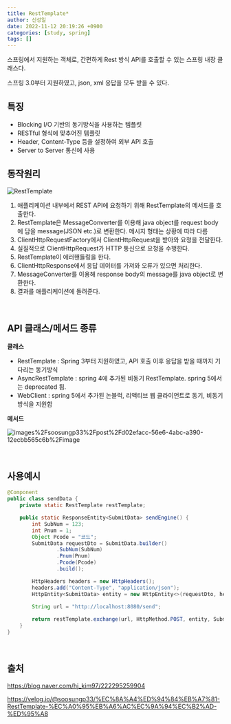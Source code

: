 ```yaml
---
title: RestTemplate*
author: 신성일
date: 2022-11-12 20:19:26 +0900
categories: [study, spring]
tags: []
---
```




스프링에서 지원하는 객체로, 간편하게 Rest 방식 API를 호출할 수 있는 스프링 내장 클래스다.

스프링 3.0부터 지원하였고, json, xml 응답을 모두 받을 수 있다.

## **특징**

- Blocking I/O 기반의 동기방식을 사용하는 템플릿
- RESTful 형식에 맞추어진 템플릿
- Header, Content-Type 등을 설정하여 외부 API 호출
- Server to Server 통신에 사용

## **동작원리**

![RestTemplate](https://blogfiles.pstatic.net/MjAyMjAxMTVfMTc5/MDAxNjQyMjE3MzMzMTIw.K-uRor_KPMp0TZXCAcRvMo3lV3StP5YY17I5O1rfZL4g.ygXa8nHLGsZyo0kjzcfd5kdLPdt1uTmwZgWfMF_xlM4g.PNG.hj_kim97/1.png?type=w1)

1. 애플리케이션 내부에서 REST API에 요청하기 위해 RestTemplate의 메서드를 호출한다.
2. RestTemplate은 MessageConverter를 이용해 java object를 request body에 담을 message(JSON etc.)로 변환한다. 메시지 형태는 상황에 따라 다름
3. ClientHttpRequestFactory에서 ClientHttpRequest을 받아와 요청을 전달한다.
4. 실질적으로 ClientHttpRequest가 HTTP 통신으로 요청을 수행한다.
5. RestTemplate이 에러핸들링을 한다.
6. ClientHttpResponse에서 응답 데이터를 가져와 오류가 있으면 처리한다.
7. MessageConverter를 이용해 response body의 message를 java object로 변환한다.
8. 결과를 애플리케이션에 돌려준다.

<br/>

## **API 클래스/메서드 종류**

**클래스**

- RestTemplate : Spring 3부터 지원하였고, API 호출 이후 응답을 받을 때까지 기다리는 동기방식
- AsyncRestTemplate : spring 4에 추가된 비동기 RestTemplate. spring 5에서는 deprecated 됨.
- WebClient : spring 5에서 추가된 논블럭, 리액티브 웹 클라이언트로 동기, 비동기 방식을 지원함

**메서드**

![images%2Fsoosungp33%2Fpost%2Fd02efacc-56e6-4abc-a390-12ecbb565c6b%2Fimage](https://velog.velcdn.com/images%2Fsoosungp33%2Fpost%2Fd02efacc-56e6-4abc-a390-12ecbb565c6b%2Fimage.png)

<br/>

## 사용예시

```java
@Component
public class sendData {
    private static RestTemplate restTemplate;

    public static ResponseEntity<SubmitData> sendEngine() {
        int SubNum = 123;
        int Pnum = 1;
        Object Pcode = "코드";
        SubmitData requestDto = SubmitData.builder()
                .SubNum(SubNum)
                .Pnum(Pnum)
                .Pcode(Pcode)
                .build();

        HttpHeaders headers = new HttpHeaders();
        headers.add("Content-Type", "application/json");
        HttpEntity<SubmitData> entity = new HttpEntity<>(requestDto, headers);

        String url = "http://localhost:8080/send";
        
        return restTemplate.exchange(url, HttpMethod.POST, entity, SubmitData.class);
    }
}
```

<br/>

## **출처**

https://blog.naver.com/hj_kim97/222295259904

https://velog.io/@soosungp33/%EC%8A%A4%ED%94%84%EB%A7%81-RestTemplate-%EC%A0%95%EB%A6%AC%EC%9A%94%EC%B2%AD-%ED%95%A8